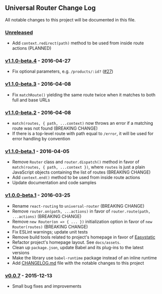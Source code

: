 ## Universal Router Change Log

All notable changes to this project will be documented in this file.

### [Unreleased][unreleased]

- Add `context.redirect(path)` method to be used from inside route actions (PLANNED)

### [v1.1.0-beta.4] - 2016-04-27

- Fix optional parameters, e.g. `/products/:id?` ([#27](https://github.com/kriasoft/universal-router/pull/27))

### [v1.1.0-beta.3] - 2016-04-08

- Fix `matchRoute()` yielding the same route twice when it matches to both full and base URLs

### [v1.1.0-beta.2] - 2016-04-08

- `match(routes, { path, ...context)` now throws an error if a matching route was not found (BREAKING CHANGE)
- If there is a top-level route with path equal to `/error`, it will be used for error handling by convention

### [v1.1.0-beta.1] - 2016-04-05

- Remove `Router` class and `router.dispatch()` method in favor of
 `match(routes, { path, ...context })`, where `routes` is just a plain JavaScript objects containing
 the list of routes (BREAKING CHANGE)
- Add `context.end()` method to be used from inside route actions
- Update documentation and code samples

### [v1.0.0-beta.1] - 2016-03-25

- Rename `react-routing` to `universal-router` (BREAKING CHANGE)
- Remove `router.on(path, ...actions)` in favor of `router.route(path, ...actions)` (BREAKING CHANGE)
- Remove `new Router(on => { ... })` initialization option in favor of `new Router(routes)` (BREAKING CHANGE)
- Fix ESLint warnings; update unit tests
- Remove build tools related to project's homepage in favor of [Easystatic](https://easystatic.com)
- Refactor project's homepage layout. See `docs/assets`.
- Clean up `package.json`, update Babel and its plug-ins to the latest versions
- Make the library use `babel-runtime` package instead of an inline runtime
- Add [CHANGELOG.md](CHANGELOG.md) file with the notable changes to this project

### [v0.0.7] - 2015-12-13

- Small bug fixes and improvements

[unreleased]: https://github.com/kriasoft/react-starter-kit/compare/v1.1.0-beta.4...HEAD
[v1.1.0-beta.4]: https://github.com/kriasoft/react-starter-kit/compare/v1.1.0-beta.3...v1.1.0-beta.4
[v1.1.0-beta.3]: https://github.com/kriasoft/react-starter-kit/compare/v1.1.0-beta.2...v1.1.0-beta.3
[v1.1.0-beta.2]: https://github.com/kriasoft/react-starter-kit/compare/v1.1.0-beta.1...v1.1.0-beta.2
[v1.1.0-beta.1]: https://github.com/kriasoft/react-starter-kit/compare/v1.0.0-beta.1...v1.1.0-beta.1
[v1.0.0-beta.1]: https://github.com/kriasoft/react-starter-kit/compare/v0.0.7...v1.0.0-beta.1
[v0.0.7]: https://github.com/kriasoft/react-starter-kit/compare/v0.0.6...v0.0.7
